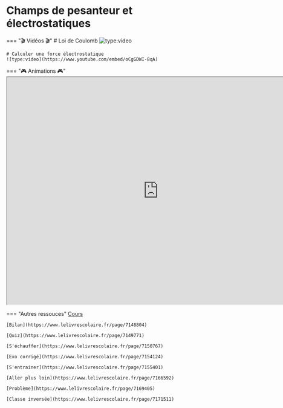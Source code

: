 # Champs de pesanteur et électrostatiques
=== "🎬 Vidéos 🎬"
    # Loi de Coulomb
    ![type:video](https://www.youtube.com/embed/2yswjX5VX8E)

    # Calculer une force électrostatique
    ![type:video](https://www.youtube.com/embed/oCgGDWI-8qA)


=== "🎮 Animations 🎮"
    <iframe src="https://phet.colorado.edu/sims/html/gravity-force-lab-basics/latest/gravity-force-lab-basics_fr.html"
            width="800"
            height="600"
            allowfullscreen>
    </iframe>

=== "Autres ressouces"
    [Cours](https://www.lelivrescolaire.fr/page/7142533)

    [Bilan](https://www.lelivrescolaire.fr/page/7148804)

    [Quiz](https://www.lelivrescolaire.fr/page/7149771)

    [S'échauffer](https://www.lelivrescolaire.fr/page/7150767)

    [Exo corrigé](https://www.lelivrescolaire.fr/page/7154124)

    [S'entrainer](https://www.lelivrescolaire.fr/page/7155401)

    [Aller plus loin](https://www.lelivrescolaire.fr/page/7166592)

    [Problème](https://www.lelivrescolaire.fr/page/7169405)

    [Classe inversée](https://www.lelivrescolaire.fr/page/7171511)
    